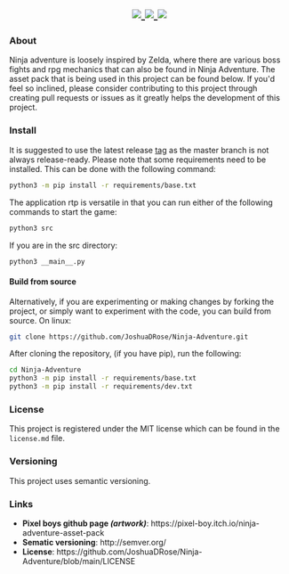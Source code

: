 <div align="center">
    <h1>
    <a href="https://joshuadrose.github.io/Ninja-Adventure/">
        <img src="https://img.shields.io/website?down_color=lightgrey&down_message=offline&style=for-the-badge&up_color=yellow&up_message=online&url=https%3A%2F%2Fjoshuadrose.github.io%2FNinja-Adventure%2F">
    </a>
    <a href="https://github.com/JoshuaDRose/Ninja-Adventure/blob/main/LICENSE">
        <img src="https://img.shields.io/github/license/JoshuaDRose/Ninja-Adventure?color=9cf&style=for-the-badge">
    </a>
    <a href="https://github.com/JoshuaDRose/Ninja-Adventure/releases">
        <img src='https://img.shields.io/github/v/release/JoshuaDRose/ninja-adventure?include_prereleases&sort=semver&style=for-the-badge'>
    </a>
    </h1>
</div>


<h3>About</h3>
<p align="left">
Ninja adventure is loosely inspired by Zelda, where there are various boss fights and
rpg mechanics that can also be found in Ninja Adventure. The asset pack that is being used
in this project can be found below. If you'd feel so inclined, please consider contributing to 
this project through creating pull requests or issues as it greatly helps the development of this project.
</p>

<h3>Install</h3>
It is suggested to use the latest release <a href=https://github.com/JoshuaDRose/Ninja-Adventure/tags>tag</a>
as the master branch is not always release-ready.
Please note that some requirements need to be installed. This can be done with the following command:

```sh
python3 -m pip install -r requirements/base.txt
```

The application rtp is versatile in that you can run either of the following commands to start the game:
```sh
python3 src
```
If you are in the src directory:
```sh
python3 __main__.py
```

<h4>Build from source</h4>
Alternatively, if you are experimenting or making changes by forking the project, or simply want 
to experiment with the code, you can build from source.
On linux:

```sh
git clone https://github.com/JoshuaDRose/Ninja-Adventure.git
```

After cloning the repository, (if you have pip), run the following:
```sh
cd Ninja-Adventure
python3 -m pip install -r requirements/base.txt
python3 -m pip install -r requirements/dev.txt
```


<h3>License</h3>
<p align="left">
This project is registered under the MIT license which can be found in the <code>license.md</code> file.
</p>

<p align="left">
<h3>Versioning</h3>
This project uses semantic versioning.
</p>

<p align="left">
<h3>Links</h3>
<ul>
<li><b>Pixel boys github page <i>(artwork)</i></b>: https://pixel-boy.itch.io/ninja-adventure-asset-pack </li>
<li><b>Sematic versioning</b>: http://semver.org/</li>
<li><b>License</b>: https://github.com/JoshuaDRose/Ninja-Adventure/blob/main/LICENSE</li>
